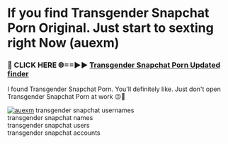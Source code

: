 # If you find Transgender Snapchat Porn Original. Just start to sexting right Now (auexm)

<h3>🔴 CLICK HERE 🌐==►► <a href="https://tinyurl.com/mtbk5fxa" rel="nofollow">Transgender Snapchat Porn Updated finder</a></h3>

I found Transgender Snapchat Porn. You'll definitely like. Just don't open Transgender Snapchat Porn at work 😉💬

[![auexm](https://i.imgur.com/Q8WKrnY.jpeg)](https://tinyurl.com/mtbk5fxa)
transgender snapchat usernames<br>
transgender snapchat names<br>
transgender snapchat users<br>
transgender snapchat accounts